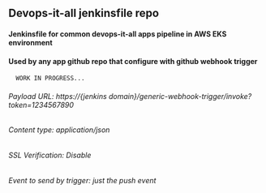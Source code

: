 ## Devops-it-all jenkinsfile repo

#### Jenkinsfile for common devops-it-all apps pipeline in AWS EKS environment
#### Used by any app github repo that configure with github webhook trigger
      WORK IN PROGRESS...
###### Payload URL: https://{jenkins domain}/generic-webhook-trigger/invoke?token=1234567890
###### Content type: application/json
###### SSL Verification: Disable
###### Event to send by trigger: just the push event


